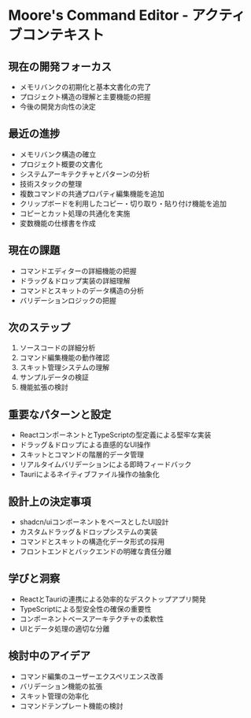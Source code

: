 # Moore's Command Editor - アクティブコンテキスト

## 現在の開発フォーカス
- メモリバンクの初期化と基本文書化の完了
- プロジェクト構造の理解と主要機能の把握
- 今後の開発方向性の決定

## 最近の進捗
- メモリバンク構造の確立
- プロジェクト概要の文書化
- システムアーキテクチャとパターンの分析
- 技術スタックの整理
- 複数コマンドの共通プロパティ編集機能を追加
- クリップボードを利用したコピー・切り取り・貼り付け機能を追加
- コピーとカット処理の共通化を実施
- 変数機能の仕様書を作成

## 現在の課題
- コマンドエディターの詳細機能の把握
- ドラッグ＆ドロップ実装の詳細理解
- コマンドとスキットのデータ構造の分析
- バリデーションロジックの把握

## 次のステップ
1. ソースコードの詳細分析
2. コマンド編集機能の動作確認
3. スキット管理システムの理解
4. サンプルデータの検証
5. 機能拡張の検討

## 重要なパターンと設定
- ReactコンポーネントとTypeScriptの型定義による堅牢な実装
- ドラッグ＆ドロップによる直感的なUI操作
- スキットとコマンドの階層的データ管理
- リアルタイムバリデーションによる即時フィードバック
- Tauriによるネイティブファイル操作の抽象化

## 設計上の決定事項
- shadcn/uiコンポーネントをベースとしたUI設計
- カスタムドラッグ＆ドロップシステムの実装
- コマンドとスキットの構造化データ形式の採用
- フロントエンドとバックエンドの明確な責任分離

## 学びと洞察
- ReactとTauriの連携による効率的なデスクトップアプリ開発
- TypeScriptによる型安全性の確保の重要性
- コンポーネントベースアーキテクチャの柔軟性
- UIとデータ処理の適切な分離

## 検討中のアイデア
- コマンド編集のユーザーエクスペリエンス改善
- バリデーション機能の拡張
- スキット管理の効率化
- コマンドテンプレート機能の検討